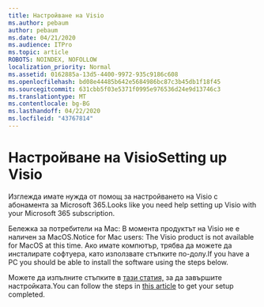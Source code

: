 ```yaml
---
title: Настройване на Visio
ms.author: pebaum
author: pebaum
ms.date: 04/21/2020
ms.audience: ITPro
ms.topic: article
ROBOTS: NOINDEX, NOFOLLOW
localization_priority: Normal
ms.assetid: 0162885a-13d5-4400-9972-935c9186c608
ms.openlocfilehash: bd08e44485b642e5684986bc87c3b45db1f18f45
ms.sourcegitcommit: 631cbb5f03e5371f0995e976536d24e9d13746c3
ms.translationtype: MT
ms.contentlocale: bg-BG
ms.lasthandoff: 04/22/2020
ms.locfileid: "43767814"
---
```

# <a name="setting-up-visio"></a><span data-ttu-id="6feef-102">Настройване на Visio</span><span class="sxs-lookup"><span data-stu-id="6feef-102">Setting up Visio</span></span>

<span data-ttu-id="6feef-103">Изглежда имате нужда от помощ за настройването на Visio с абонамента за Microsoft 365.</span><span class="sxs-lookup"><span data-stu-id="6feef-103">Looks like you need help setting up Visio with your Microsoft 365 subscription.</span></span>
  
<span data-ttu-id="6feef-104">Бележка за потребители на Mac: В момента продуктът на Visio не е наличен за MacOS.</span><span class="sxs-lookup"><span data-stu-id="6feef-104">Notice for Mac users: The Visio product is not available for MacOS at this time.</span></span> <span data-ttu-id="6feef-105">Ако имате компютър, трябва да можете да инсталирате софтуера, като използвате стъпките по-долу.</span><span class="sxs-lookup"><span data-stu-id="6feef-105">If you have a PC you should be able to install the software using the steps below.</span></span>
  
<span data-ttu-id="6feef-106">Можете да изпълните стъпките в [тази статия,](https://support.office.com/article/f98f21e3-aa02-4827-9167-ddab5b025710.aspx) за да завършите настройката.</span><span class="sxs-lookup"><span data-stu-id="6feef-106">You can follow the steps in [this article](https://support.office.com/article/f98f21e3-aa02-4827-9167-ddab5b025710.aspx) to get your setup completed.</span></span> 
  

